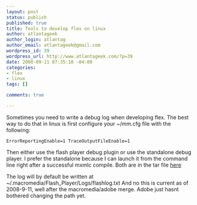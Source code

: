 ```yaml
--- 
layout: post
status: publish
published: true
title: Tools to develop flex on linux
author: atlantageek
author_login: atlantag
author_email: atlantageek@gmail.com
wordpress_id: 39
wordpress_url: http://www.atlantageek.com/?p=39
date: 2008-09-11 07:35:10 -04:00
categories: 
- flex
- linux
tags: []

comments: true

---
```

Sometimes you need to write a debug log when developing flex. The best way to do that in linux is first configure your ~/mm.cfg file with the following:

<code>ErrorReportingEnable=1
TraceOutputFileEnable=1</code>

Then either use the flash player debug plugin or use the standalone debug player.  I prefer the standalone because I can launch it from the command line right after a successful mxmlc compile. Both are in the tar file <a href="http://download.macromedia.com/pub/flashplayer/updaters/9/flash_player_9_linux_dev.tar.gz">here </a>

The log will by default be written at
~/.macromedia/Flash_Player/Logs/flashlog.txt
And no this is current as of 2008-9-11, well after the macromedia/adobe merge.  Adobe just hasnt bothered changing the path yet.
